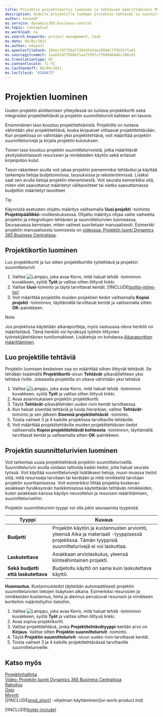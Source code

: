 ```yaml
---
title: Projektin projektikortin luominen ja tehtävien määrittäminen| Microsoft Docs
description: Uudelle projektille luodaan projektin tehtävät ja suunnittelurivit sisältävä projektikortti, mikä auttaa edistymisen ja budjettien hallinnassa.
author: SorenGP
ms.service: dynamics365-business-central
ms.topic: conceptual
ms.workload: na
ms.search.keywords: project management, task
ms.date: 04/01/2021
ms.author: edupont
ms.openlocfilehash: 285ec74f758a77283dfe5de10594c7f9555ffa43
ms.sourcegitcommit: 1aab52477956bf1aa7376fc7fb984644bc398c61
ms.translationtype: HT
ms.contentlocale: fi-FI
ms.lasthandoff: 06/04/2021
ms.locfileid: "6184472"
---
```

# <a name="create-jobs"></a>Projektien luominen
Uuden projektin aloittamisen yhteydessä on luotava projektikortti sekä integroidut projektitehtävät ja projektin suunnittelurivit kahteen eri tasoon.  

Ensimmäinen taso koostuu projektitehtävistä. Projektille on luotava vähintään yksi projektitehtävä, koska kirjaukset viittaavat projektitehtävään. Kun projektissa on vähintään yksi projektitehtävä, voit määrittää projektin suunnittelurivejä ja kirjata projektin kulutuksen.

Toinen taso koostuu projektin suunnitteluriveistä, jotka määrittävät yksityiskohtaisesti resurssien ja nimikkeiden käytön sekä erilaiset kirjanpidon kulut.

Tason rakenteen avulla voit jakaa projektin pienemmiksi tehtäviksi ja käyttää tarkempia tietoja budjetoinnissa, tarjouksissa ja rekisteröinnissä. Lisäksi saat sen avulla tietoja projektin etenemisestä. Voit seurata esimerkiksi sitä, miten olet saavuttanut määritetyt välitavoitteet tai oletko saavuttamassa budjettiin määritetyt tavoitteet.

> [!TIP]
> Käynnistä asetusten ohjattu määritys valitsemalla **Uusi projekti** -toiminto **Projektipäällikkö**-roolikeskuksessa. Ohjattu määritys ohjaa vaihe vaiheelta projektin ja integroitujen tehtävien ja suunnittelurivien luomisessa. Seuraavassa kerrotaan, miten vaiheet suoritetaan manuaalisesti. Esimerkki projektin manuaalisesta luomisesta on [videossa: Projektin luonti Dynamics 365 Business Centralissa](https://www.youtube.com/watch?v=VqaPWr7BWmw).

## <a name="to-create-a-job-card"></a>Projektikortin luominen
Luo projektikortti ja luo sitten projektikortille työtehtävä ja projektin suunnittelurivit.

1. Valitse ![Lamppu, joka avaa Kerro, mitä haluat tehdä -toiminnon](media/ui-search/search_small.png "Kerro, mitä haluat tehdä") kuvakkeen, syötä **Työt** ja valitse sitten liittyvä linkki.  
2. Valitse **Uusi**-toiminto ja täytä tarvittavat kentät. [!INCLUDE[tooltip-inline-tip](includes/tooltip-inline-tip_md.md)]
3. Voit määrittää projektille muiden projektien tiedot valitsemalla **Kopioi projekti** -toiminnon, täyttämällä tarvittavat kentät ja valitsemalla sitten **OK**-painikkeen.

> [!NOTE]  
>   Jos projektissa käytetään aikaraportteja, myös vastuussa oleva henkilö on määritettävä. Tämä henkilö voi hyväksyä työhön liittyvien työntekijätehtävien tuntilomakkeet. Lisätietoja on kohdassa [Aikaraporttien määrittäminen](projects-how-setup-time-sheets.md).

## <a name="to-create-tasks-for-a-job"></a>Luo projektille tehtäviä
Projektin luomisen keskeinen osa on määrittää siihen liittyvät tehtävät. Se tehdään lisäämällä **Projektikortti**-sivun **Tehtävät**-pikavälilehteen yksi tehtävä riville. Jokaisella projektilla on oltava vähintään yksi tehtävä.

1. Valitse ![Lamppu, joka avaa Kerro, mitä haluat tehdä -toiminnon](media/ui-search/search_small.png "Kerro, mitä haluat tehdä") kuvakkeen, syötä **Työt** ja valitse sitten liittyvä linkki.
2. Avaa asianmukaisen projektin projektikortti.
3. Täytä **Tehtävät**-pikavälilehden uuden rivin kentät tarvittaessa.
4. Kun haluat sisentää tehtäviä ja luoda hierarkian, valitse **Tehtävät**-toiminto ja sen jälkeen **Sisennä projektitehtävät** -toiminto.
5. Toista vaiheet 3 ja 4 kaikille projektissa tarvittaville tehtäville.
6. Voit määrittää projektitehtäville muiden projektitehtävien tiedot valitsemalla **Kopioi projektitehtävät kohteesta** -toiminnon, täyttämällä tarvittavat kentät ja valitsemalla sitten **OK**-painikkeen.

## <a name="to-create-planning-lines-for-a-job"></a>Projektin suunnittelurivien luominen
Voit tarkentaa uusia projektitehtäviä projektin suunnitteluriveillä. Suunnittelurivin avulla voidaan taltioida kaikki tiedot, joita haluat seurata työssä. Voit käyttää suunnittelurivejä lisätäksesi tietoja, muun muassa tiedot siitä, mitä resursseja tarvitaan tai kerätään ja mitä nimikkeitä tarvitaan projektin suorittamisessa. Voit esimerkiksi liittää projektia koskevan asiakkaan hyväksynnän hankkimisessa käytettävän tehtävän nimikkeiden, kuten asiakkaan kanssa käydyn neuvottelun ja resurssin määrittämisen, suunnitteluriveihin.  

Projektin suunnittelurivin tyyppi voi olla jokin seuraavista tyypeistä.  

| Tyyppi | Kuvaus |
| --- | --- |
| **Budjetti** |Projektin käytön ja kustannusten arviointi, yleensä Aika ja materiaali -tyyppisessä projektissa. Tämän tyyppisiä suunnittelurivejä ei voi laskuttaa. |
| **Laskutettava** |Asiakkaan arviolaskutus, yleensä kiinteähintainen projekti. |
| **Sekä budjetti että laskutettava** |Budjetoitu käyttö on sama kuin laskutettava käyttö. |

**Huomautus**. Kustannustiedot täytetään automaattisesti projektin suunnittelurivien tietojen lisäyksen aikana. Esimerkiksi resurssien ja nimikkeiden kustannus, hinta ja alennus perustuvat resurssin ja nimikkeen kortteihin määritettyihin tietoihin.

1. Valitse ![Lamppu, joka avaa Kerro, mitä haluat tehdä -toiminnon](media/ui-search/search_small.png "Kerro, mitä haluat tehdä") kuvakkeen, syötä **Työt** ja valitse sitten liittyvä linkki.
2. Avaa sopiva projektikortti.
3. Valitse projektitehtävä, jonka **Projektitehtävätyyppi**-kentän arvo on **Kirjaus**. Valitse sitten **Projektin suunnittelurivit** -toiminto.  
4. Täytä **Projektin suunnittelurivit** -sivun uuden rivin tarvittavat kentät.
5. Toista vaiheet 3 ja 4 kaikille projektitehtävässä tarvittaville suunnitteluriveille.

## <a name="see-also"></a>Katso myös

[Projektinhallinta](projects-manage-projects.md)  
[Video: Projektin luonti Dynamics 365 Business Centralissa](https://www.youtube.com/watch?v=VqaPWr7BWmw)  
[Rahoitus](finance.md)  
[Osto](purchasing-manage-purchasing.md)  
[Myynti](sales-manage-sales.md)  
[[!INCLUDE[prod_short](includes/prod_short.md)] -ohjelman käyttäminen](ui-work-product.md)  


[!INCLUDE[footer-include](includes/footer-banner.md)]